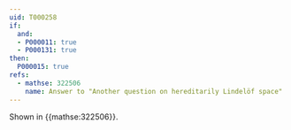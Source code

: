 ```yaml
---
uid: T000258
if:
  and:
  - P000011: true
  - P000131: true
then:
  P000015: true
refs:
  - mathse: 322506
    name: Answer to "Another question on hereditarily Lindelöf space"
---
```


Shown in {{mathse:322506}}.
